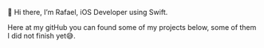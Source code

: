 👋 Hi there, I’m Rafael, iOS Developer using Swift.

Here at my gitHub you can found some of my projects below, some of them I did not finish yet😅.

